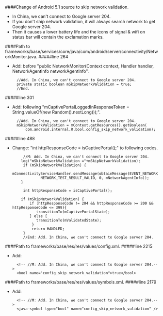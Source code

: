 ####Change of Android 5.1 source to skip network validation.

* In China, we can't connect to Google server 204.
* If you don't ship network validation, it will always search network to get Google server 204. 
* Then it causes a lower battery life and the icons of signal & wifi on status bar will contain the exclamation marks.

####Path to frameworks/base/services/core/java/com/android/server/connectivity/NetworkMonitor.java.
#####line 264
* Add: before "public NetworkMonitor(Context context, Handler handler, NetworkAgentInfo networkAgentInfo".

		//Add. In China, we can't connect to Google server 204.
		private static boolean mSkipNetworkValidation = true;
		//End. 
 
#####line 301
* Add:   following "mCaptivePortalLoggedInResponseToken = String.valueOf(new Random().nextLong());".

		//Add. In China, we can't connect to Google server 204.
		mSkipNetworkValidation = mContext.getResources().getBoolean(
			com.android.internal.R.bool.config_skip_network_validation);

#####line 488
* Change: "int httpResponseCode = isCaptivePortal();" to following codes.

           //M: Add. In China, we can't connect to Google server 204.
          log("mSkipNetworkValidation ="+mSkipNetworkValidation);
           if (mSkipNetworkValidation) {
               mConnectivityServiceHandler.sendMessage(obtainMessage(EVENT_NETWORK_TESTED,
                   NETWORK_TEST_RESULT_VALID, 0, mNetworkAgentInfo));
          }

           int httpResponseCode = isCaptivePortal();

          if (mSkipNetworkValidation) {
              if (httpResponseCode != 204 && httpResponseCode >= 200 && httpResponseCode <= 399){
                 transitionTo(mCaptivePortalState);
              } else {
                 transitionTo(mValidatedState);
               }
               return HANDLED;
           }
           //End: Add. In China, we can't connect to Google server 204.

####Path to frameworks/base/res/res/values/config.xml.
#####line 2215
* Add:    

		<!-- //M: Add. In China, we can't connect to Google server 204.-->     
		<bool name="config_skip_network_validation">true</bool>


####Path to frameworks/base/res/res/values/symbols.xml.
#####line 2179
* Add:    

		<!-- //M: Add. In China, we can't connect to Google server 204.-->     
		<java-symbol type="bool" name="config_skip_network_validation" />
